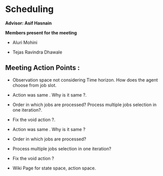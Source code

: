 # Scheduling

**Advisor: Asif Hasnain**

**Members present for the meeting**

* Aluri Mohini 

* Tejas Ravindra Dhawale


## Meeting Action Points :

  * Observation space not considering Time horizon.
    How does the agent choose from job slot.

  * Action was same . Why is it same ?.
  * Order in which jobs are processed? Process multiple jobs selection in one iteration?.
  * Fix the void action ?.
  * Action was same . Why is it same ?
  * Order in which jobs are processed?
  * Process multiple jobs selection in one iteration?
  * Fix the void action ?
  * Wiki Page for state space, action space.

